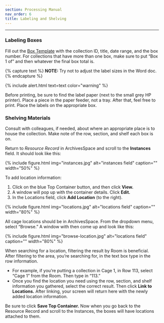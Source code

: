 ```yaml
---
section: Processing Manual
nav_order: 6
title: Labeling and Shelving
---
```

---
### Labeling Boxes

Fill out the [Box Template](https://vandalsuidaho.sharepoint.com/:w:/r/sites/Storage-Library/Documents/spec/Collections/Accessions/Box_Label_template.docx?d=we3ba908310825c1ea33bb3e6196f877f&csf=1&web=1&e=rM2Mxc) with the collection ID, title, date range, and the box number. For collections that have more than one box, make sure to put “Box 1 of” and then whatever the final box total is. 

{% capture text %}
**NOTE:** Try not to adjust the label sizes in the Word doc.
{% endcapture %}

{% include alert.html text=text color="warning" %}

Before printing, be sure to find the label paper (next to the small grey HP printer). Place a piece in the paper feeder, not a tray. After that, feel free to print. Place the labels on the appropriate box.

### Shelving Materials

Consult with colleagues, if needed, about where an appropriate place is to house the collection. Make note of the row, section, and shelf each box is on.  

Return to *Resource Record* in ArchivesSpace and scroll to the **Instances** field. It should look like this:

{% include figure.html img="instances.jpg" alt="instances field" caption="" width="50%" %}

To add location information: 
1. Click on the blue Top Container button, and then click **View.** 
2. A window will pop up with the container details. Click **Edit.** 
3. In the Locations field, click **Add Location** (to the right). 

{% include figure.html img="locations.jpg" alt="locations field" caption="" width="80%" %}

All cage locations should be in ArchivesSpace. From the dropdown menu, select “Browse.” A window with then come up and look like this: 

{% include figure.html img="browse-location.jpg" alt="locations field" caption="" width="80%" %}

When searching for a location, filtering the result by Room is beneficial. After filtering to the area, you’re searching for, in the text box type in the row information.  
- For example, if you’re putting a collection in Cage 1, in Row 113, select “Cage 1” from the Room. Then type in “113.” 
- Once you find the location you need using the row, section, and shelf information you gathered, select the correct result. Then click **Link to Locations.** After linking, your screen will return here with the newly added location information.

Be sure to click **Save Top Container.** Now when you go back to the Resource Record and scroll to the Instances, the boxes will have locations attached to them.